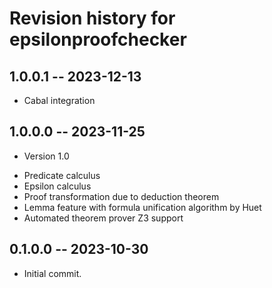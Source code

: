 # Revision history for epsilonproofchecker

## 1.0.0.1 -- 2023-12-13

* Cabal integration

## 1.0.0.0 -- 2023-11-25

* Version 1.0
- Predicate calculus
- Epsilon calculus
- Proof transformation due to deduction theorem
- Lemma feature with formula unification algorithm by Huet
- Automated theorem prover Z3 support

## 0.1.0.0 -- 2023-10-30

* Initial commit.

